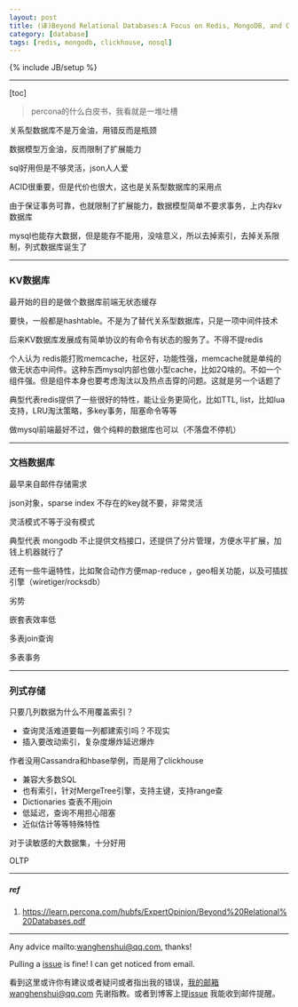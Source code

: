 ```yaml
---
layout: post
title: (译)Beyond Relational Databases:A Focus on Redis, MongoDB, and ClickHouse
category: [database]
tags: [redis, mongodb, clickhouse, nosql]
---
```

{% include JB/setup %}

---

[toc]

> percona的什么白皮书，我看就是一堆吐槽



关系型数据库不是万金油，用错反而是瓶颈

数据模型万金油，反而限制了扩展能力

sql好用但是不够灵活，json人人爱

ACID很重要，但是代价也很大，这也是关系型数据库的采用点

由于保证事务可靠，也就限制了扩展能力，数据模型简单不要求事务，上内存kv数据库

mysql也能存大数据，但是能存不能用，没啥意义，所以去掉索引，去掉关系限制，列式数据库诞生了



---

### KV数据库

最开始的目的是做个数据库前端无状态缓存

要快，一般都是hashtable。不是为了替代关系型数据库，只是一项中间件技术

后来KV数据库发展成有简单协议的有命令有状态的服务了。不得不提redis

个人认为 redis能打败memcache，社区好，功能性强，memcache就是单纯的做无状态中间件。这种东西mysql内部也做小型cache，比如2Q啥的。不如一个组件强。但是组件本身也要考虑淘汰以及热点击穿的问题。这就是另一个话题了



典型代表redis提供了一些很好的特性，能让业务更简化，比如TTL,  list，比如lua支持，LRU淘汰策略，多key事务，阻塞命令等等

做mysql前端最好不过，做个纯粹的数据库也可以（不落盘不停机）

---

### 文档数据库

最早来自邮件存储需求

json对象，sparse index 不存在的key就不要，非常灵活

灵活模式不等于没有模式

典型代表 mongodb 不止提供文档接口，还提供了分片管理，方便水平扩展，加钱上机器就行了

还有一些牛逼特性，比如聚合动作方便map-reduce ，geo相关功能，以及可插拔引擎（wiretiger/rocksdb）



劣势

嵌套表效率低

多表join查询

多表事务

---

### 列式存储

只要几列数据为什么不用覆盖索引？

- 查询灵活难道要每一列都建索引吗？不现实
- 插入要改动索引，复杂度爆炸延迟爆炸

作者没用Cassandra和hbase举例，而是用了clickhouse

- 兼容大多数SQL
- 也有索引，针对MergeTree引擎，支持主键，支持range查
- Dictionaries 查表不用join
- 低延迟，查询不用担心阻塞
- 近似估计等等特殊特性

对于读敏感的大数据集，十分好用

OLTP



---

##### ref

1. https://learn.percona.com/hubfs/ExpertOpinion/Beyond%20Relational%20Databases.pdf

   

---

Any advice mailto:wanghenshui@qq.com, thanks! 

Pulling a [issue](https://github.com/wanghenshui/wanghenshui.github.io/issues/new) is fine! I can get noticed from email.

看到这里或许你有建议或者疑问或者指出我的错误，我的邮箱wanghenshui@qq.com 先谢指教。或者到博客上提[issue](https://github.com/wanghenshui/wanghenshui.github.io/issues/new) 我能收到邮件提醒。